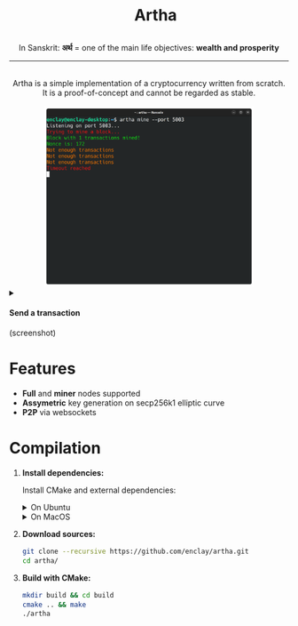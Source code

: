 <div id="user-content-toc" align="center">
  <ul>
	<summary><h1 style="display: inline-block;">Artha</h1></summary>
  </ul>

  In Sanskrit: **अर्थ** = one of the main life objectives: **wealth and prosperity**
</div>

___

</br>

<div align="center">
Artha is a simple implementation of a cryptocurrency written from scratch. </br>
It is a proof-of-concept and cannot be regarded as stable.
</div>

</br>

<div align="center">
	<img src="./images/minernode.png" width="75%">
</div>

<details>
	<summary>
		<h4> Send a transaction </h4> (screenshot)
	</summary>
	<p align="center">
		<img src="./images/fullnode.png" width="75%">
	</p>
</details>

# Features
* **Full** and **miner** nodes supported
* **Assymetric** key generation on secp256k1 elliptic curve
* **P2P** via websockets


# Compilation

1. **Install dependencies:**

   Install CMake and external dependencies:

   <details>
   <summary>On Ubuntu</summary>

   > ```sh
   > sudo apt install cmake libboost-all-dev libssl-dev
   > ```
   </details>
   
   <details>
   <summary>On MacOS</summary>

   > ```sh
   > brew install cmake boost openssl
   > ```
	
   </details>
	
2. **Download sources:**
   ```bash
   git clone --recursive https://github.com/enclay/artha.git
   cd artha/
   ```

3. **Build with CMake:**
   ```bash
   mkdir build && cd build
   cmake .. && make
   ./artha
   ```
